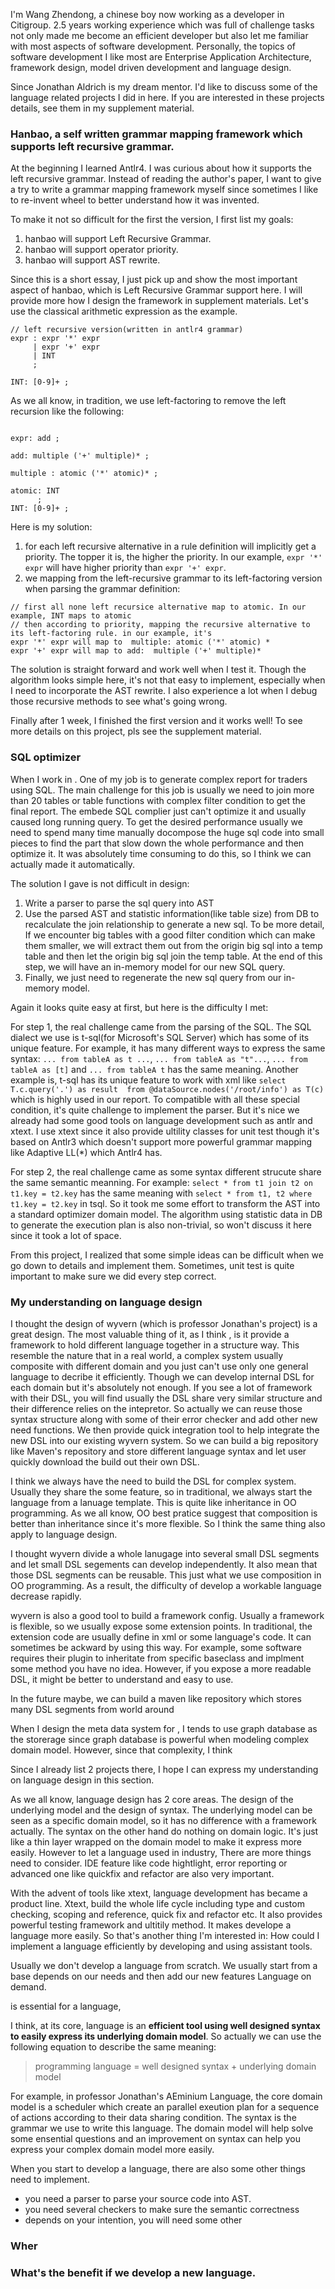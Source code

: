 I'm Wang Zhendong, a chinese boy now working as a developer in Citigroup. 2.5 years working experience which was full of challenge tasks not only made me become an efficient developer but also let me familiar with most aspects of software development.  Personally, the topics of software development I like most are Enterprise Application Architecture, framework design, model driven development and language design. 

Since Jonathan Aldrich is my dream mentor. I'd like to discuss some of the language related projects I did in here. If you are interested in these projects details, see them in my supplement material.

### Hanbao, a self written grammar mapping framework which supports left recursive grammar.
At the beginning I learned Antlr4. I was curious about how it supports the left recursive grammar. Instead of reading the author's paper, I want to give a try to write a grammar mapping framework myself since sometimes I like to re-invent wheel to better understand how it was invented.

To make it not so difficult for the first the version, I first list my goals:

1. hanbao will support Left Recursive Grammar.
2. hanbao will support operator priority.
3. hanbao will support AST rewrite.

Since this is a short essay, I just pick up and show the most important aspect of hanbao, which is Left Recursive Grammar support here. I will provide more how I design the framework in supplement materials.
Let's use the classical arithmetic expression as the example.

```antlr4
// left recursive version(written in antlr4 grammar)
expr : expr '*' expr
     | expr '+' expr
     | INT 
     ;
     
INT: [0-9]+ ;
```

As we all know, in tradition, we use left-factoring to remove the left recursion like the following:
```antlr4

expr: add ;

add: multiple ('+' multiple)* ;

multiple : atomic ('*' atomic)* ;

atomic: INT
      ;
INT: [0-9]+ ;
```
Here is my solution:

1. for each left recursive alternative in a rule definition will implicitly get a priority. The topper it is, the higher the priority. In our example, ```expr '*' expr``` will have higher priority than ```expr '+' expr```.
2. we mapping from the left-recursive grammar to its left-factoring version when parsing the grammar definition:
```
// first all none left recursice alternative map to atomic. In our example, INT maps to atomic
// then according to priority, mapping the recursive alternative to its left-factoring rule. in our example, it's 
expr '*' expr will map to  multiple: atomic ('*' atomic) *
expr '+' expr will map to add:  multiple ('+' multiple)*

```

The solution is straight forward and work well when I test it. Though the algorithm looks simple here, it's not that easy to implement, especially when I need to incorporate the AST rewrite. I also experience a lot when I debug those recursive methods to see what's going wrong.

Finally after 1 week, I finished the first version and it works well! To see more details on this project, pls see the supplement material.

### SQL optimizer
When I work in <conpany>. One of my job is to generate complex report for traders using SQL. The main challenge for this job is usually we need to join more than 20 tables or table functions with complex filter condition to get the final report. The embede SQL complier just can't optimize it and usually caused long running query. To get the desired performance usually we need to spend many time manually docompose the huge sql code into small pieces to find the part that slow down the whole performance and then optimize it. It was absolutely time consuming to do this, so I think we can actually made it automatically. 

The solution I gave is not difficult in design:

1. Write a parser to parse the sql query into AST
2. Use the parsed AST and statistic information(like table size) from DB to recalculate the join relationship to generate a new sql. To be more detail, If we encounter big tables with a good filter condition which can make them smaller, we will extract them out from the origin big sql into a temp table and then let the origin big sql join the temp table. At the end of this step, we will have an in-memory model for our new SQL query.
3. Finally, we just need to regenerate the new sql query from our in-memory model.

Again it looks quite easy at first, but here is the difficulty I met:

For step 1, the real challenge came from the parsing of the SQL. The SQL dialect we use is t-sql(for Microsoft's SQL Server) which has some of its unique feature. For example, it has many different ways to express the same syntax:  ```... from tableA as t ...```, ```... from tableA as "t"...```, ```... from tableA as [t]``` and ```... from tableA t``` has the same meaning. Another example is, t-sql has its unique feature to work with xml like ```select T.c.query('.') as result  from @dataSource.nodes('/root/info') as T(c) ``` which is highly used in our report. To compatible with all these special condition, it's quite challenge to implement the parser. But it's nice we already had some good tools on language development such as antlr and xtext. I use xtext since it also provide ultility classes for unit test though it's based on Antlr3 which doesn't support more powerful grammar mapping like Adaptive LL(*) which Antlr4 has.

For step 2, the real challenge came as some syntax different strucute share the same semantic meanning. For example: ```select * from t1 join t2 on t1.key = t2.key``` has the same meaning with ```select * from t1, t2 where t1.key = t2.key``` in tsql. So it took me some effort to transform the AST into a standard optimizer domain model. The algorithm using statistic data in DB to generate the execution plan is also non-trivial, so won't discuss it here since it took a lot of space.

From this project, I realized that some simple ideas can be difficult when we go down to details and implement them. Sometimes, unit test is quite important to make sure we did every step correct.


### My understanding on language design



I thought the design of wyvern (which is professor Jonathan's project) is a great design. The most valuable thing of it, as I think , is it provide a framework to hold different language together in a structure way. This resemble the nature that in a real world, a complex system usually composite with different domain and you just can't use only one general language to decribe it efficiently. Though we can develop internal DSL for each domain but it's absolutely not enough. If you see a lot of framework with their DSL, you will find usually the DSL share very similar structure and their difference relies on the intepretor. So actually we can reuse those syntax structure along with some of their error checker and add other new need functions. We then provide quick integration tool to help integrate the new DSL into our existing wyvern system. So we can build a big repository like Maven's repository and store different language syntax and let user quickly download the build out their own DSL.

I think we always have the need to build the DSL for complex system. Usually they share the some feature, so in traditional, we always start the language from a lanuage template. This is quite like inheritance in OO programming. As we all know, OO best pratice suggest that composition is better than inheritance since it's more flexible. So I think the same thing also apply to language design.


I thought wyvern divide a whole lanugage into several small DSL segments and let small DSL segements can develop independently. It also mean that those DSL segments can be reusable. This just what we use composition in OO programming. As a result, the difficulty of develop a workable language decrease rapidly.

wyvern is also a good tool to build a framework config. Usually a framework is flexible, so we usually expose some extension points. In traditional, the extension code are usually define in xml or some language's code. It can sometimes be ackward by using this way. For example, some software requires their plugin to inheritate from specific baseclass and implment some method you have no idea. However, if you expose a more readable DSL, it might be better to understand and easy to use.

In the future maybe, we can build a maven like repository which stores many DSL segments from world around


When I design the meta data system for <Company>, I tends to use graph database as the storerage since graph database is powerful when modeling complex domain model. However, since that complexity, I think 









Since I already list 2 projects there, I hope I can express my understanding on language design in this section.

As we all know, language design has 2 core areas. The design of the underlying model and the design of syntax. The underlying model can be seen as a specific domain model, so it has no difference with a framework actually. The syntax on the other hand do nothing on domain logic. It's just like a thin layer wrapped on the domain model to make it express more easily. However to let a language used in industry, There are more things need to consider. IDE feature like code hightlight, error reporting or advanced one like quickfix and refactor are also very important. 

With the advent of tools like xtext, language development has became a product line. Xtext, build the whole life cycle including type and custom checking, scoping and reference, quick fix and refactor etc. It also provides powerful testing framework and ultitily method. It makes develope a language more easily.  So that's another thing I'm interested in: How could I implement a language efficiently by developing and using assistant tools.

Usually we don't develop a language from scratch. We usually start from a base depends on our needs and then add our new features Language on demand.



is essential for a language,

I think, at its core, language is an **efficient tool using well designed syntax to easily express its underlying domain model**. So actually we can use the  following equation to describe the same meaning:
> programming language = well designed syntax + underlying domain model 

For example, in professor Jonathan's AEminium Language, the core domain model is a scheduler which create an parallel exeution plan for a sequence of actions according to their data sharing condition. The syntax is the grammar we use to write this language. The domain model will help solve some ensential questions and an improvement on syntax can help you express your complex domain model more easily.   

When you start to develop a language, there are also some other things need to implement. 
* you need a parser to parse your source code into AST.
* you need several checkers to make sure the semantic correctness
* depends on your intention, you will need some other 

### Wher


### What's the benefit if we develop a new language.



